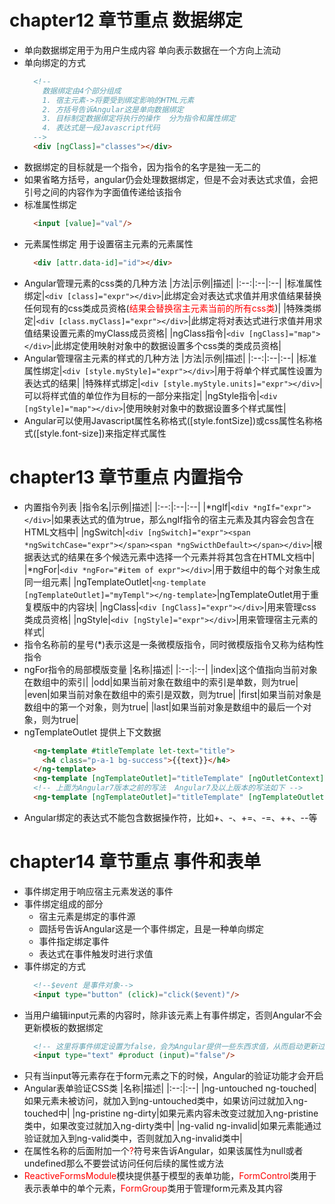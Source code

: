 # chapter12 章节重点  数据绑定
  * 单向数据绑定用于为用户生成内容  单向表示数据在一个方向上流动
  * 单向绑定的方式
    ```html
      <!--
        数据绑定由4个部分组成
        1. 宿主元素->将要受到绑定影响的HTML元素
        2. 方括号告诉Angular这是单向数据绑定
        3. 目标制定数据绑定将执行的操作  分为指令和属性绑定
        4. 表达式是一段Javascript代码
      -->
      <div [ngClass]="classes"></div>
    ```
  * 数据绑定的目标就是一个指令，因为指令的名字是独一无二的
  * 如果省略方括号，angular仍会处理数据绑定，但是不会对表达式求值，会把引号之间的内容作为字面值传递给该指令
  * 标准属性绑定
    ```html
      <input [value]="val"/>
    ```
  * 元素属性绑定   用于设置宿主元素的元素属性
    ```html
      <div [attr.data-id]="id"></div>
    ```
  * Angular管理元素的css类的几种方法
    |方法|示例|描述|
    |:--:|:--|:--|
    |标准属性绑定|`<div [class]="expr"></div>`|此绑定会对表达式求值并用求值结果替换任何现有的css类成员资格(<span style="color:red;">结果会替换宿主元素当前的所有css类</span>)|
    |特殊类绑定|`<div [class.myClass]="expr"></div>`|此绑定将对表达式进行求值并用求值结果设置元素的myClass成员资格|
    |ngClass指令|`<div [ngClass]="map"></div>`|此绑定使用映射对象中的数据设置多个css类的类成员资格|
  * Angular管理宿主元素的样式的几种方法
    |方法|示例|描述|
    |:--:|:--|:--|
    |标准属性绑定|`<div [style.myStyle]="expr"></div>`|用于将单个样式属性设置为表达式的结果|
    |特殊样式绑定|`<div [style.myStyle.units]="expr"></div>`|可以将样式值的单位作为目标的一部分来指定|
    |ngStyle指令|`<div [ngStyle]="map"></div>`|使用映射对象中的数据设置多个样式属性|
  * Angular可以使用Javascript属性名称格式([style.fontSize])或css属性名称格式([style.font-size])来指定样式属性

# chapter13 章节重点 内置指令
  * 内置指令列表
    |指令名|示例|描述|
    |:--:|:--|:--|
    |*ngIf|`<div *ngIf="expr"></div>`|如果表达式的值为true，那么ngIf指令的宿主元素及其内容会包含在HTML文档中|
    |ngSwitch|`<div [ngSwitch]="expr"><span *ngSwitchCase="expr"></span><span *ngSwicthDefault></span></div>`|根据表达式的结果在多个候选元素中选择一个元素并将其包含在HTML文档中|
    |*ngFor|`<div *ngFor="#item of expr"></div>`|用于数组中的每个对象生成同一组元素|
    |ngTemplateOutlet|`<ng-template [ngTemplateOutlet]="myTempl"></ng-template>`|ngTemplateOutlet用于重复模版中的内容块|
    |ngClass|`<div [ngClass]="expr"></div>`|用来管理css类成员资格|
    |ngStyle|`<div [ngStyle]="expr"></div>`|用来管理宿主元素的样式|
  * 指令名称前的星号(*)表示这是一条微模版指令，同时微模版指令又称为结构性指令
  * ngFor指令的局部模版变量
    |名称|描述|
    |:--:|:--|
    |index|这个值指向当前对象在数组中的索引|
    |odd|如果当前对象在数组中的索引是单数，则为true|
    |even|如果当前对象在数组中的索引是双数，则为true|
    |first|如果当前对象是数组中的第一个对象，则为true|
    |last|如果当前对象是数组中的最后一个对象，则为true|
  * ngTemplateOutlet 提供上下文数据
    ```html
      <ng-template #titleTemplate let-text="title">
        <h4 class="p-a-1 bg-success">{{text}}</h4>
      </ng-template>
      <ng-template [ngTemplateOutlet]="titleTemplate" [ngOutletContext]="{title: 'Header'}"></ng-template>
      <!-- 上面为Angular7版本之前的写法  Angular7及以上版本的写法如下 -->
      <ng-template [ngTemplateOutlet]="titleTemplate" [ngTemplateOutletContext]="{title:'Header'}"></ng-template>
    ```
  * Angular绑定的表达式不能包含数据操作符，比如+、-、+=、-=、++、--等
# chapter14 章节重点 事件和表单
  * 事件绑定用于响应宿主元素发送的事件
  * 事件绑定组成的部分
    * 宿主元素是绑定的事件源
    * 圆括号告诉Angular这是一个事件绑定，且是一种单向绑定
    * 事件指定绑定事件
    * 表达式在事件触发时进行求值
  * 事件绑定的方式
    ```html
      <!--$event 是事件对象-->
      <input type="button" (click)="click($event)"/>
    ```
  * 当用户编辑input元素的内容时，除非该元素上有事件绑定，否则Angular不会更新模板的数据绑定
    ```html
      <!-- 这里将事件绑定设置为false，会为Angular提供一些东西求值，从而启动更新过程  如果没有这个绑定  product模板里面的值并不会更改 -->
      <input type="text" #product (input)="false"/>
    ```
  * 只有当input等元素存在于form元素之下的时候，Angular的验证功能才会开启
  * Angular表单验证CSS类
    |名称|描述|
    |:--:|:--|
    |ng-untouched ng-touched|如果元素未被访问，就加入到ng-untouched类中，如果访问过就加入ng-touched中|
    |ng-pristine ng-dirty|如果元素内容未改变过就加入ng-pristine类中，如果改变过就加入ng-dirty类中|
    |ng-valid ng-invalid|如果元素能通过验证就加入到ng-valid类中，否则就加入ng-invalid类中|
  * 在属性名称的后面附加一个<span style="color:red;">?</span>符号来告诉Angular，如果该属性为null或者undefined那么不要尝试访问任何后续的属性或方法
  * <span style="color:red;">ReactiveFormsModule</span>模块提供基于模型的表单功能，<span style="color:red;">FormControl</span>类用于表示表单中的单个元素，<span style="color:red;">FormGroup</span>类用于管理form元素及其内容